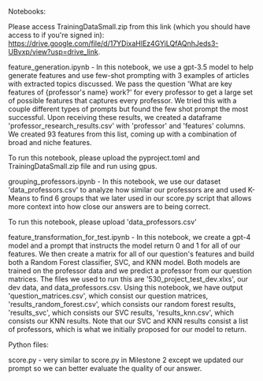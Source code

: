 Notebooks:

Please access TrainingDataSmall.zip from this link (which you should have access to if you're signed in): https://drive.google.com/file/d/17YDixaHlEz4GYiLQfAQnhJeds3-UBvxp/view?usp=drive_link.

feature_generation.ipynb - In this notebook, we use a gpt-3.5 model to help generate features and use few-shot prompting with 3 examples of articles with extracted topics discussed. We pass the question 'What are key features of {professor's name} work?' for every professor to get a large set of possible features that captures every professor. We tried this with a couple different types of prompts but found the few shot prompt the most successful. Upon receiving these results, we created a dataframe 'professor_research_results.csv' with 'professor' and 'features' columns. We created 93 features from this list, coming up with a combination of broad and niche features. 

To run this notebook, please upload the pyproject.toml and TrainingDataSmall.zip file and run using gpus.

grouping_professors.ipynb - In this notebook, we use our dataset 'data_professors.csv' to analyze how similar our professors are and used K-Means to find 6 groups that we later used in our score.py script that allows more context into how close our answers are to being correct.

To run this notebook, please upload 'data_professors.csv'

feature_transformation_for_test.ipynb - In this notebook, we create a gpt-4 model and a prompt that instructs the model return 0 and 1 for all of our features. We then create a matrix for all of our question's features and build both a Random Forest classifier, SVC, and KNN model. Both models are trained on the professor data and we predict a professor from our question matrices. The files we used to run this are '530_project_test_dev.xlxs', our dev data, and data_professors.csv. Using this notebook, we have output 'question_matrices.csv', which consist our question matrices, 'results_random_forest.csv', which consists our random forest results, 'results_svc', which consists our SVC results, 'results_knn.csv', which consists our KNN results. Note that our SVC and KNN results consist a list of professors, which is what we initially proposed for our model to return.

Python files:

score.py - very similar to score.py in Milestone 2 except we updated our prompt so we can better evaluate the quality of our answer. 
